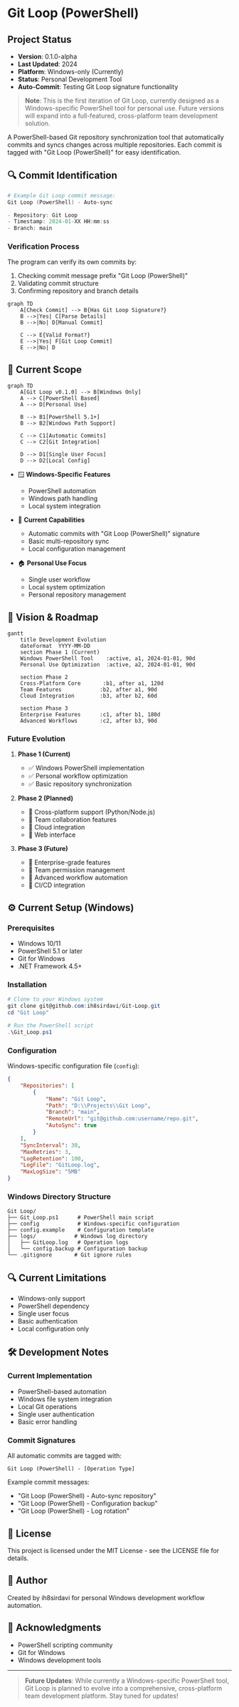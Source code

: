 # Git Loop (PowerShell)

## Project Status
- **Version**: 0.1.0-alpha
- **Last Updated**: 2024
- **Platform**: Windows-only (Currently)
- **Status**: Personal Development Tool
- **Auto-Commit**: Testing Git Loop signature functionality

> **Note**: This is the first iteration of Git Loop, currently designed as a Windows-specific PowerShell tool for personal use. Future versions will expand into a full-featured, cross-platform team development solution.

A PowerShell-based Git repository synchronization tool that automatically commits and syncs changes across multiple repositories. Each commit is tagged with "Git Loop (PowerShell)" for easy identification.

## 🔍 Commit Identification

```powershell
# Example Git Loop commit message:
Git Loop (PowerShell) - Auto-sync

- Repository: Git Loop
- Timestamp: 2024-01-XX HH:mm:ss
- Branch: main
```

### Verification Process
The program can verify its own commits by:
1. Checking commit message prefix "Git Loop (PowerShell)"
2. Validating commit structure
3. Confirming repository and branch details

```mermaid
graph TD
    A[Check Commit] --> B{Has Git Loop Signature?}
    B -->|Yes| C[Parse Details]
    B -->|No| D[Manual Commit]
    
    C --> E{Valid Format?}
    E -->|Yes| F[Git Loop Commit]
    E -->|No| D
```

## 🎯 Current Scope

```mermaid
graph TD
    A[Git Loop v0.1.0] --> B[Windows Only]
    A --> C[PowerShell Based]
    A --> D[Personal Use]
    
    B --> B1[PowerShell 5.1+]
    B --> B2[Windows Path Support]
    
    C --> C1[Automatic Commits]
    C --> C2[Git Integration]
    
    D --> D1[Single User Focus]
    D --> D2[Local Config]
```

- 🪟 **Windows-Specific Features**
  - PowerShell automation
  - Windows path handling
  - Local system integration

- 🔄 **Current Capabilities**
  - Automatic commits with "Git Loop (PowerShell)" signature
  - Basic multi-repository sync
  - Local configuration management

- 🏠 **Personal Use Focus**
  - Single user workflow
  - Local system optimization
  - Personal repository management

## 🚀 Vision & Roadmap

```mermaid
gantt
    title Development Evolution
    dateFormat  YYYY-MM-DD
    section Phase 1 (Current)
    Windows PowerShell Tool    :active, a1, 2024-01-01, 90d
    Personal Use Optimization  :active, a2, 2024-01-01, 90d

    section Phase 2
    Cross-Platform Core       :b1, after a1, 120d
    Team Features            :b2, after a1, 90d
    Cloud Integration        :b3, after b2, 60d

    section Phase 3
    Enterprise Features      :c1, after b1, 180d
    Advanced Workflows       :c2, after b3, 90d
```

### Future Evolution
1. **Phase 1 (Current)**
   - ✅ Windows PowerShell implementation
   - ✅ Personal workflow optimization
   - ✅ Basic repository synchronization

2. **Phase 2 (Planned)**
   - 🔲 Cross-platform support (Python/Node.js)
   - 🔲 Team collaboration features
   - 🔲 Cloud integration
   - 🔲 Web interface

3. **Phase 3 (Future)**
   - 🔲 Enterprise-grade features
   - 🔲 Team permission management
   - 🔲 Advanced workflow automation
   - 🔲 CI/CD integration

## ⚙️ Current Setup (Windows)

### Prerequisites
- Windows 10/11
- PowerShell 5.1 or later
- Git for Windows
- .NET Framework 4.5+

### Installation
```powershell
# Clone to your Windows system
git clone git@github.com:ih8sirdavi/Git-Loop.git
cd "Git Loop"

# Run the PowerShell script
.\Git_Loop.ps1
```

### Configuration
Windows-specific configuration file (`config`):
```json
{
    "Repositories": [
        {
            "Name": "Git Loop",
            "Path": "D:\\Projects\\Git Loop",
            "Branch": "main",
            "RemoteUrl": "git@github.com:username/repo.git",
            "AutoSync": true
        }
    ],
    "SyncInterval": 30,
    "MaxRetries": 3,
    "LogRetention": 100,
    "LogFile": "GitLoop.log",
    "MaxLogSize": "5MB"
}
```

### Windows Directory Structure
```
Git Loop/
├── Git_Loop.ps1      # PowerShell main script
├── config            # Windows-specific configuration
├── config.example    # Configuration template
├── logs/            # Windows log directory
│   ├── GitLoop.log   # Operation logs
│   └── config.backup # Configuration backup
└── .gitignore       # Git ignore rules
```

## 🔍 Current Limitations

- Windows-only support
- PowerShell dependency
- Single user focus
- Basic authentication
- Local configuration only

## 🛠 Development Notes

### Current Implementation
- PowerShell-based automation
- Windows file system integration
- Local Git operations
- Single user authentication
- Basic error handling

### Commit Signatures
All automatic commits are tagged with:
```
Git Loop (PowerShell) - [Operation Type]
```

Example commit messages:
- "Git Loop (PowerShell) - Auto-sync repository"
- "Git Loop (PowerShell) - Configuration backup"
- "Git Loop (PowerShell) - Log rotation"

## 📄 License

This project is licensed under the MIT License - see the LICENSE file for details.

## 👤 Author

Created by ih8sirdavi for personal Windows development workflow automation.

## 🙏 Acknowledgments

- PowerShell scripting community
- Git for Windows
- Windows development tools

---

> **Future Updates**: While currently a Windows-specific PowerShell tool, Git Loop is planned to evolve into a comprehensive, cross-platform team development platform. Stay tuned for updates!
